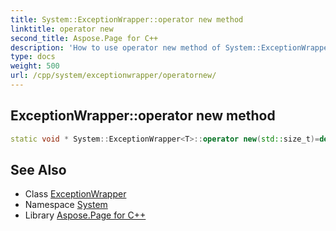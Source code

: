 ```yaml
---
title: System::ExceptionWrapper::operator new method
linktitle: operator new
second_title: Aspose.Page for C++
description: 'How to use operator new method of System::ExceptionWrapper class in C++.'
type: docs
weight: 500
url: /cpp/system/exceptionwrapper/operatornew/
---
```

## ExceptionWrapper::operator new method




```cpp
static void * System::ExceptionWrapper<T>::operator new(std::size_t)=delete
```

## See Also

* Class [ExceptionWrapper](../)
* Namespace [System](../../)
* Library [Aspose.Page for C++](../../../)

